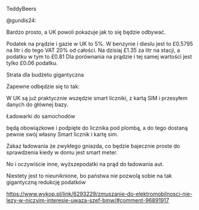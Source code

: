 TeddyBeers

@gundis24:

Bardzo prosto, a UK powoli pokazuje jak to się będzie odbywać.

Podatek na prądzie i gazie w UK to 5%.
W benzynie i dieslu jest to £0.5795 na litr i do tego VAT 20% od całości. Na dzisiaj
£1.35 za litr na stacji, a podatku w tym to £0.81
Dla porównania na prądzie i tej samej wartości jest tylko £0.06 podatku.

Strata dla budżetu gigantyczna

Zapewne odbędzie się to tak:

W UK są już praktycznie wszędzie smart liczniki, z kartą SIM i przesyłem danych do głównej bazy.

Ładowarki do samochodów

będą obowiązkowe i podpięte do licznika pod plombą, a do tego dostaną pewnie swój własny Smart licznik i kartę sim.

Zakaz ładowania że zwykłego gniazda, co będzie bajecznie proste do sprawdzenia kiedy w domu jest smart meter.

No i oczywiście inne, wyższepodatki na prąd do ładowania aut.

Niestety jest to nieuniknione, bo państwa nie pozwolą sobie na tak gigantyczną redukcję podatków

https://www.wykop.pl/link/6293229/zmuszanie-do-elektromobilnosci-nie-lezy-w-niczyim-interesie-uwaza-szef-bmw/#comment-96891917
